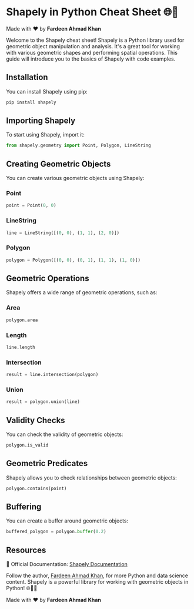 # Shapely in Python Cheat Sheet 🌐🐍

Made with :heart: by **Fardeen Ahmad Khan**

Welcome to the Shapely cheat sheet! Shapely is a Python library used for geometric object manipulation and analysis. It's a great tool for working with various geometric shapes and performing spatial operations. This guide will introduce you to the basics of Shapely with code examples.

## Installation

You can install Shapely using pip:

```bash
pip install shapely
```

## Importing Shapely

To start using Shapely, import it:

```python
from shapely.geometry import Point, Polygon, LineString
```

## Creating Geometric Objects

You can create various geometric objects using Shapely:

### Point

```python
point = Point(0, 0)
```

### LineString

```python
line = LineString([(0, 0), (1, 1), (2, 0)])
```

### Polygon

```python
polygon = Polygon([(0, 0), (0, 1), (1, 1), (1, 0)])
```

## Geometric Operations

Shapely offers a wide range of geometric operations, such as:

### Area

```python
polygon.area
```

### Length

```python
line.length
```

### Intersection

```python
result = line.intersection(polygon)
```

### Union

```python
result = polygon.union(line)
```

## Validity Checks

You can check the validity of geometric objects:

```python
polygon.is_valid
```

## Geometric Predicates

Shapely allows you to check relationships between geometric objects:

```python
polygon.contains(point)
```

## Buffering

You can create a buffer around geometric objects:

```python
buffered_polygon = polygon.buffer(0.2)
```

## Resources

📖 Official Documentation: [Shapely Documentation](https://shapely.readthedocs.io/en/stable/manual.html)

Follow the author, [Fardeen Ahmad Khan](https://github.com/I-Fardeen), for more Python and data science content. Shapely is a powerful library for working with geometric objects in Python! 🌐🐍🌟

Made with :heart: by **Fardeen Ahmad Khan**
